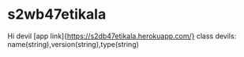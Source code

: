 # s2wb47etikala
Hi devil
[app link]{https://s2db47etikala.herokuapp.com/}
class devils: name(string),version(string),type(string)